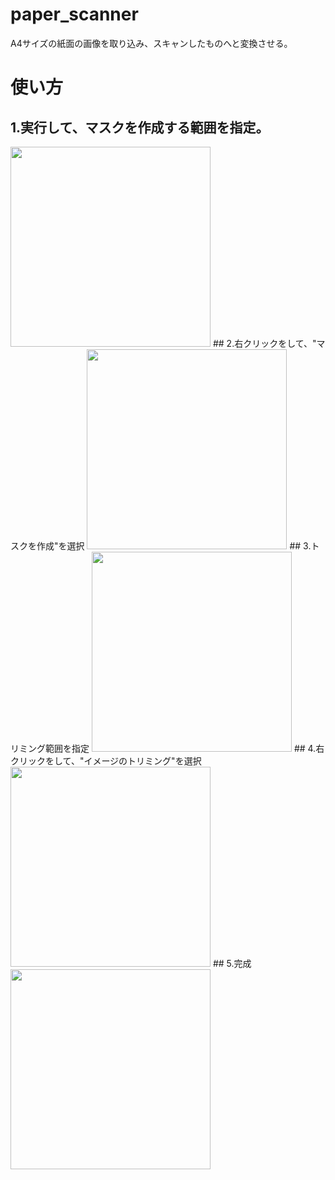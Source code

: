 # paper_scanner
A4サイズの紙面の画像を取り込み、スキャンしたものへと変換させる。
# 使い方
## 1.実行して、マスクを作成する範囲を指定。
<img src="https://user-images.githubusercontent.com/56100173/78098382-e3054800-7419-11ea-91ba-0e8a39a2a757.jpg" width="320px">
## 2.右クリックをして、"マスクを作成"を選択
<img src="https://user-images.githubusercontent.com/56100173/78098786-f82ea680-741a-11ea-8338-d3316601592d.jpg" width="320px">
## 3.トリミング範囲を指定
<img src="https://user-images.githubusercontent.com/56100173/78098856-2f9d5300-741b-11ea-86fe-207941013755.jpg" width="320px">
## 4.右クリックをして、"イメージのトリミング"を選択
<img src="https://user-images.githubusercontent.com/56100173/78098940-6d01e080-741b-11ea-9c88-0a634b219592.jpg" width="320px">
## 5.完成
<img src="https://user-images.githubusercontent.com/56100173/78099066-c538e280-741b-11ea-9403-235ca5a9c7bb.jpg" width="320px">
